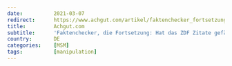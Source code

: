 ```yaml
---
date:          2021-03-07
redirect:      https://www.achgut.com/artikel/faktenchecker_fortsetzung_hat_das_zdf_zitate_gefaelscht
title:         Achgut.com
subtitle:      'Faktenchecker, die Fortsetzung: Hat das ZDF Zitate gefälscht?'
country:       DE
categories:    [MSM]
tags:          [manipulation]
---
```

